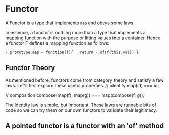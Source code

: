# Functor
A Functor is a type that implements ```map``` and obeys some laws.

In essence, a functor is nothing more than a type that implements a mapping function with the purpose of lifting values into a container. Hence, a functor F defines a mapping function as follows:

```F.prototype.map = function(f){   return F.of(f(this.val)) }```

## Functor Theory
As mentioned before, functors come from category theory and satisfy a few laws. Let's first explore these useful properties.
 // identity
map(id) === id;

// composition
compose(map(f), map(g)) === map(compose(f, g));

 The identity law is simple, but important. These laws are runnable bits of code so we can try them on our own functors to validate their legitimacy.

 ## A pointed functor is a functor with an 'of' method
